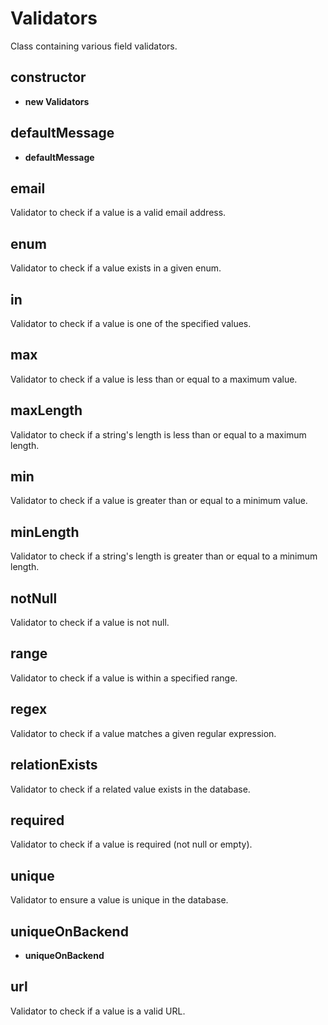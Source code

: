 # Validators
Class containing various field validators.
## constructor
* **new Validators**
## defaultMessage
* **defaultMessage**
## email
Validator to check if a value is a valid email address.
## enum
Validator to check if a value exists in a given enum.
## in
Validator to check if a value is one of the specified values.
## max
Validator to check if a value is less than or equal to a maximum value.
## maxLength
Validator to check if a string's length is less than or equal to a maximum length.
## min
Validator to check if a value is greater than or equal to a minimum value.
## minLength
Validator to check if a string's length is greater than or equal to a minimum length.
## notNull
Validator to check if a value is not null.
## range
Validator to check if a value is within a specified range.
## regex
Validator to check if a value matches a given regular expression.
## relationExists
Validator to check if a related value exists in the database.
## required
Validator to check if a value is required (not null or empty).
## unique
Validator to ensure a value is unique in the database.
## uniqueOnBackend
* **uniqueOnBackend**
## url
Validator to check if a value is a valid URL.
